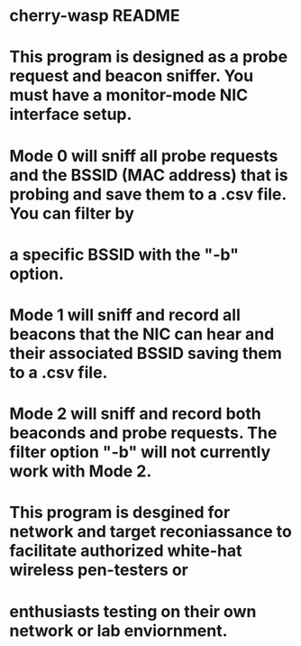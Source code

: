 # cherry-wasp README
#
# This program is designed as a probe request and beacon sniffer. You must have a monitor-mode NIC interface setup.
#
# Mode 0 will sniff all probe requests and the BSSID (MAC address) that is probing and save them to a .csv file. You can filter by 
# a specific BSSID with the "-b" option.
# 
# Mode 1 will sniff and record all beacons that the NIC can hear and their associated BSSID saving them to a .csv file.
#
# Mode 2 will sniff and record both beaconds and probe requests. The filter option "-b" will not currently work with Mode 2.
#
# This program is desgined for network and target reconiassance to facilitate authorized white-hat wireless pen-testers or
# enthusiasts testing on their own network or lab enviornment.
